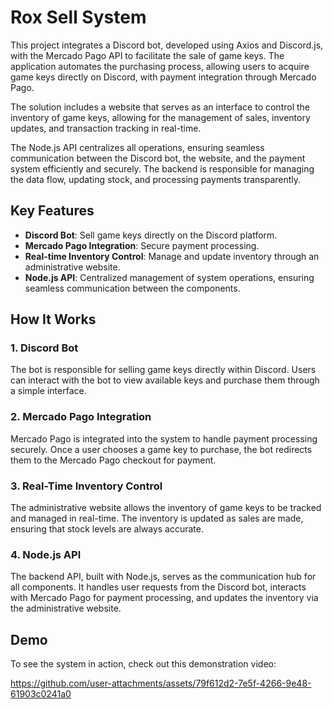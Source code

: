 # Rox Sell System

This project integrates a Discord bot, developed using Axios and Discord.js, with the Mercado Pago API to facilitate the sale of game keys. The application automates the purchasing process, allowing users to acquire game keys directly on Discord, with payment integration through Mercado Pago.

The solution includes a website that serves as an interface to control the inventory of game keys, allowing for the management of sales, inventory updates, and transaction tracking in real-time.

The Node.js API centralizes all operations, ensuring seamless communication between the Discord bot, the website, and the payment system efficiently and securely. The backend is responsible for managing the data flow, updating stock, and processing payments transparently.

## Key Features

- **Discord Bot**: Sell game keys directly on the Discord platform.
- **Mercado Pago Integration**: Secure payment processing.
- **Real-time Inventory Control**: Manage and update inventory through an administrative website.
- **Node.js API**: Centralized management of system operations, ensuring seamless communication between the components.

## How It Works

### 1. **Discord Bot**  
The bot is responsible for selling game keys directly within Discord. Users can interact with the bot to view available keys and purchase them through a simple interface.

### 2. **Mercado Pago Integration**  
Mercado Pago is integrated into the system to handle payment processing securely. Once a user chooses a game key to purchase, the bot redirects them to the Mercado Pago checkout for payment.

### 3. **Real-Time Inventory Control**  
The administrative website allows the inventory of game keys to be tracked and managed in real-time. The inventory is updated as sales are made, ensuring that stock levels are always accurate.

### 4. **Node.js API**  
The backend API, built with Node.js, serves as the communication hub for all components. It handles user requests from the Discord bot, interacts with Mercado Pago for payment processing, and updates the inventory via the administrative website.

## Demo

To see the system in action, check out this demonstration video:

https://github.com/user-attachments/assets/79f612d2-7e5f-4266-9e48-61903c0241a0
